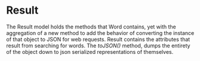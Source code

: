 # Result
The Result model holds the methods that Word contains, yet with the aggregation of a new method to add the behavior of converting the instance of that object to JSON for web requests. Result contains the attributes that result from searching for words. The _toJSON()_ method, dumps the entirety of the object down to json serialized representations of themselves.
